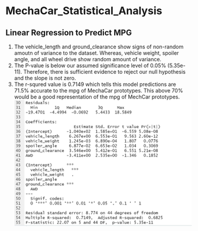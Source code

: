 # MechaCar_Statistical_Analysis
## Linear Regression to Predict MPG
1. The vehicle_length and ground_clearance show signs of non-random amoutn of variance to the dataset. Whereas, vehicle weight,
spoiler angle, and all wheel drive show random amount of variance. 
2. The P-value is below our assumed significance level of 0.05% (5.35e-11). Therefore, there is sufficient evidence to reject our null hypothesis and the
slope is not zero. 
3. The r-squred value is 0.7149 which tells this model predictions are 71.5% accurate to the mpg of MechaCar prototypes. This above 70% would be a good representation of the mpg of MechCar prototypes. </br>
![Del1](Resources/Del1.png)<br/>
